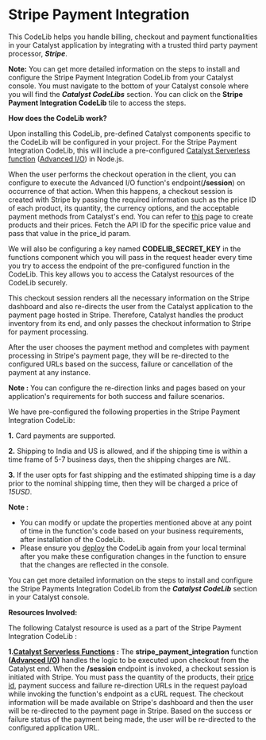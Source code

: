# Stripe Payment Integration

This CodeLib helps you handle billing, checkout and payment functionalities in your Catalyst application by integrating with a trusted third party payment processor, ***Stripe***.

**Note:** You can get more detailed information on the steps to install and configure the Stripe Payment Integration CodeLib from your Catalyst console. You must navigate to the bottom of your Catalyst console where you will find the ***Catalyst CodeLibs*** section. You can click on the **Stripe Payment Integration CodeLib** tile to access the steps.

**How does the CodeLib work?**

Upon installing this CodeLib, pre-defined Catalyst components specific to the CodeLib will be configured in your project. For the Stripe Payment Integration CodeLib, this will include a pre-configured [Catalyst Serverless function](https://catalyst.zoho.com/help/functions.html) ([Advanced I/O](https://catalyst.zoho.com/help/advancedio-functions.html)) in Node.js.

When the user performs the checkout operation in the client, you can configure to execute the Advanced I/O function's endpoint(**/session**) on occurrence of that action. When this happens, a checkout session is created with Stripe by passing the required information such as the price ID of each product, its quantity, the currency options, and the acceptable payment methods from Catalyst's end. You can refer to [this](https://support.stripe.com/questions/how-to-create-products-and-prices) page to create products and their prices. Fetch the API ID for the specific price value and pass that value in the price_id param.

We will also be configuring a key named **CODELIB\_SECRET\_KEY** in the functions component which you will pass in the request header every time you try to access the endpoint of the pre-configured function in the CodeLib. This key allows you to access the Catalyst resources of the CodeLib securely.

This checkout session renders all the necessary information on the Stripe dashboard and also re-directs the user from the Catalyst application to the payment page hosted in Stripe. Therefore, Catalyst handles the product inventory from its end, and only passes the checkout information to Stripe for payment processing.

After the user chooses the payment method and completes with payment processing in Stripe's payment page, they will be re-directed to the configured URLs based on the success, failure or cancellation of the payment at any instance.

**Note :** You can configure the re-direction links and pages based on your application's requirements for both success and failure scenarios.

We have pre-configured the following properties in the Stripe Payment Integration CodeLib:

**1.** Card payments are supported.

**2.** Shipping to India and US is allowed, and if the shipping time is within a time frame of 5-7 business days, then the shipping charges are *NIL*.

**3.** If the user opts for fast shipping and the estimated shipping time is a day prior to the nominal shipping time, then they will be charged a price of *15USD*.

**Note :**

- You can modify or update the properties mentioned above at any point of time in the function's code based on your business requirements, after installation of the CodeLib.
- Please ensure you [deploy](https://catalyst.zoho.com/help/cli-deploy.html) the CodeLib again from your local terminal after you make these configuration changes in the function to ensure that the changes are reflected in the console.

You can get more detailed information on the steps to install and configure the Stripe Payments Integration CodeLib from the ***Catalyst CodeLib*** section in your Catalyst console.

**Resources Involved:**

The following Catalyst resource is used as a part of the Stripe Payment Integration CodeLib :

**1.[Catalyst Serverless Functions](https://catalyst.zoho.com/help/functions.html) :** The **stripe\_payment\_integration** function **([Advanced I/O](https://catalyst.zoho.com/help/advancedio-functions.html))** handles the logic to be executed upon checkout from the Catalyst end. When the **/session** endpoint is invoked, a checkout session is initiated with Stripe. You must pass the quantity of the products, their [price id](https://support.stripe.com/questions/how-to-create-products-and-prices), payment success and failure re-direction URLs in the request payload while invoking the function's endpoint as a cURL request. The checkout information will be made available on Stripe's dashboard and then the user will be re-directed to the payment page in Stripe. Based on the success or failure status of the payment being made, the user will be re-directed to the configured application URL.